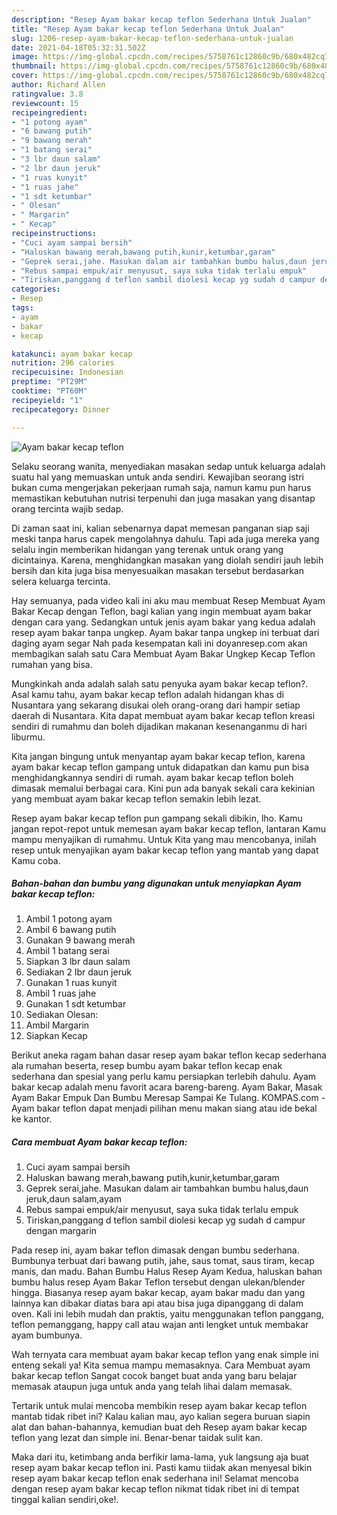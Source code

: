 ```yaml
---
description: "Resep Ayam bakar kecap teflon Sederhana Untuk Jualan"
title: "Resep Ayam bakar kecap teflon Sederhana Untuk Jualan"
slug: 1206-resep-ayam-bakar-kecap-teflon-sederhana-untuk-jualan
date: 2021-04-18T05:32:31.502Z
image: https://img-global.cpcdn.com/recipes/5758761c12860c9b/680x482cq70/ayam-bakar-kecap-teflon-foto-resep-utama.jpg
thumbnail: https://img-global.cpcdn.com/recipes/5758761c12860c9b/680x482cq70/ayam-bakar-kecap-teflon-foto-resep-utama.jpg
cover: https://img-global.cpcdn.com/recipes/5758761c12860c9b/680x482cq70/ayam-bakar-kecap-teflon-foto-resep-utama.jpg
author: Richard Allen
ratingvalue: 3.8
reviewcount: 15
recipeingredient:
- "1 potong ayam"
- "6 bawang putih"
- "9 bawang merah"
- "1 batang serai"
- "3 lbr daun salam"
- "2 lbr daun jeruk"
- "1 ruas kunyit"
- "1 ruas jahe"
- "1 sdt ketumbar"
- " Olesan"
- " Margarin"
- " Kecap"
recipeinstructions:
- "Cuci ayam sampai bersih"
- "Haluskan bawang merah,bawang putih,kunir,ketumbar,garam"
- "Geprek serai,jahe. Masukan dalam air tambahkan bumbu halus,daun jeruk,daun salam,ayam"
- "Rebus sampai empuk/air menyusut, saya suka tidak terlalu empuk"
- "Tiriskan,panggang d teflon sambil diolesi kecap yg sudah d campur dengan margarin"
categories:
- Resep
tags:
- ayam
- bakar
- kecap

katakunci: ayam bakar kecap 
nutrition: 296 calories
recipecuisine: Indonesian
preptime: "PT29M"
cooktime: "PT60M"
recipeyield: "1"
recipecategory: Dinner

---
```



![Ayam bakar kecap teflon](https://img-global.cpcdn.com/recipes/5758761c12860c9b/680x482cq70/ayam-bakar-kecap-teflon-foto-resep-utama.jpg)

Selaku seorang wanita, menyediakan masakan sedap untuk keluarga adalah suatu hal yang memuaskan untuk anda sendiri. Kewajiban seorang istri bukan cuma mengerjakan pekerjaan rumah saja, namun kamu pun harus memastikan kebutuhan nutrisi terpenuhi dan juga masakan yang disantap orang tercinta wajib sedap.

Di zaman  saat ini, kalian sebenarnya dapat memesan panganan siap saji meski tanpa harus capek mengolahnya dahulu. Tapi ada juga mereka yang selalu ingin memberikan hidangan yang terenak untuk orang yang dicintainya. Karena, menghidangkan masakan yang diolah sendiri jauh lebih bersih dan kita juga bisa menyesuaikan masakan tersebut berdasarkan selera keluarga tercinta. 

Hay semuanya, pada video kali ini aku mau membuat Resep Membuat Ayam Bakar Kecap dengan Teflon, bagi kalian yang ingin membuat ayam bakar dengan cara yang. Sedangkan untuk jenis ayam bakar yang kedua adalah resep ayam bakar tanpa ungkep. Ayam bakar tanpa ungkep ini terbuat dari daging ayam segar Nah pada kesempatan kali ini doyanresep.com akan membagikan salah satu Cara Membuat Ayam Bakar Ungkep Kecap Teflon rumahan yang bisa.

Mungkinkah anda adalah salah satu penyuka ayam bakar kecap teflon?. Asal kamu tahu, ayam bakar kecap teflon adalah hidangan khas di Nusantara yang sekarang disukai oleh orang-orang dari hampir setiap daerah di Nusantara. Kita dapat membuat ayam bakar kecap teflon kreasi sendiri di rumahmu dan boleh dijadikan makanan kesenanganmu di hari liburmu.

Kita jangan bingung untuk menyantap ayam bakar kecap teflon, karena ayam bakar kecap teflon gampang untuk didapatkan dan kamu pun bisa menghidangkannya sendiri di rumah. ayam bakar kecap teflon boleh dimasak memalui berbagai cara. Kini pun ada banyak sekali cara kekinian yang membuat ayam bakar kecap teflon semakin lebih lezat.

Resep ayam bakar kecap teflon pun gampang sekali dibikin, lho. Kamu jangan repot-repot untuk memesan ayam bakar kecap teflon, lantaran Kamu mampu menyajikan di rumahmu. Untuk Kita yang mau mencobanya, inilah resep untuk menyajikan ayam bakar kecap teflon yang mantab yang dapat Kamu coba.

<!--inarticleads1-->

##### Bahan-bahan dan bumbu yang digunakan untuk menyiapkan Ayam bakar kecap teflon:

1. Ambil 1 potong ayam
1. Ambil 6 bawang putih
1. Gunakan 9 bawang merah
1. Ambil 1 batang serai
1. Siapkan 3 lbr daun salam
1. Sediakan 2 lbr daun jeruk
1. Gunakan 1 ruas kunyit
1. Ambil 1 ruas jahe
1. Gunakan 1 sdt ketumbar
1. Sediakan  Olesan:
1. Ambil  Margarin
1. Siapkan  Kecap


Berikut aneka ragam bahan dasar resep ayam bakar teflon kecap sederhana ala rumahan beserta, resep bumbu ayam bakar teflon kecap enak sederhana dan spesial yang perlu kamu persiapkan terlebih dahulu. Ayam bakar kecap adalah menu favorit acara bareng-bareng. Ayam Bakar, Masak Ayam Bakar Empuk Dan Bumbu Meresap Sampai Ke Tulang. KOMPAS.com - Ayam bakar teflon dapat menjadi pilihan menu makan siang atau ide bekal ke kantor. 

<!--inarticleads2-->

##### Cara membuat Ayam bakar kecap teflon:

1. Cuci ayam sampai bersih
1. Haluskan bawang merah,bawang putih,kunir,ketumbar,garam
1. Geprek serai,jahe. Masukan dalam air tambahkan bumbu halus,daun jeruk,daun salam,ayam
1. Rebus sampai empuk/air menyusut, saya suka tidak terlalu empuk
1. Tiriskan,panggang d teflon sambil diolesi kecap yg sudah d campur dengan margarin


Pada resep ini, ayam bakar teflon dimasak dengan bumbu sederhana. Bumbunya terbuat dari bawang putih, jahe, saus tomat, saus tiram, kecap manis, dan madu. Bahan Bumbu Halus Resep Ayam Kedua, haluskan bahan bumbu halus resep Ayam Bakar Teflon tersebut dengan ulekan/blender hingga. Biasanya resep ayam bakar kecap, ayam bakar madu dan yang lainnya kan dibakar diatas bara api atau bisa juga dipanggang di dalam oven. Kali ini lebih mudah dan praktis, yaitu menggunakan teflon panggang, teflon pemanggang, happy call atau wajan anti lengket untuk membakar ayam bumbunya. 

Wah ternyata cara membuat ayam bakar kecap teflon yang enak simple ini enteng sekali ya! Kita semua mampu memasaknya. Cara Membuat ayam bakar kecap teflon Sangat cocok banget buat anda yang baru belajar memasak ataupun juga untuk anda yang telah lihai dalam memasak.

Tertarik untuk mulai mencoba membikin resep ayam bakar kecap teflon mantab tidak ribet ini? Kalau kalian mau, ayo kalian segera buruan siapin alat dan bahan-bahannya, kemudian buat deh Resep ayam bakar kecap teflon yang lezat dan simple ini. Benar-benar taidak sulit kan. 

Maka dari itu, ketimbang anda berfikir lama-lama, yuk langsung aja buat resep ayam bakar kecap teflon ini. Pasti kamu tiidak akan menyesal bikin resep ayam bakar kecap teflon enak sederhana ini! Selamat mencoba dengan resep ayam bakar kecap teflon nikmat tidak ribet ini di tempat tinggal kalian sendiri,oke!.

